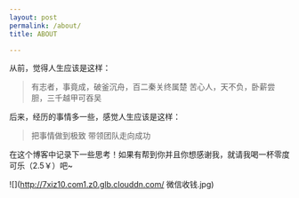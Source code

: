 ```yaml
---
layout: post
permalink: /about/
title: ABOUT

---
```


从前，觉得人生应该是这样：

> 有志者，事竟成，破釜沉舟，百二秦关终属楚
> 苦心人，天不负，卧薪尝胆，三千越甲可吞吴

后来，经历的事情多一些，感觉人生应该是这样：

> 把事情做到极致
> 带领团队走向成功

在这个博客中记录下一些思考！如果有帮到你并且你想感谢我，就请我喝一杯零度可乐（2.5￥）吧~

![](http://7xiz10.com1.z0.glb.clouddn.com/ 微信收钱.jpg)

